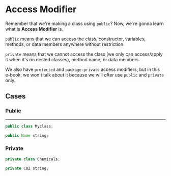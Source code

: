 # Access Modifier

Remember that we're making a class using `public`?
Now, we`re gonna learn what is **Access Modifier** is.

`public` means that we can access the class, constructor, variables, methods, or data members anywhere without restriction.

`private` means that we cannot access the class (we only can access/apply it when it's on nested classes), method name, or data members.

We also have `protected` and `package-private` access modifiers, but in this e-book, we won't talk about it because we will ofter use `public` and `private` only.

## Cases

### **Public**

<hr />

```java
public class Myclass;

public Name string;
```

### **Private**

```java
private class Chemicals;

private CO2 string;
```
